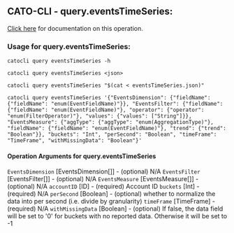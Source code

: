 
## CATO-CLI - query.eventsTimeSeries:
[Click here](https://api.catonetworks.com/documentation/#query-eventsTimeSeries) for documentation on this operation.

### Usage for query.eventsTimeSeries:

`catocli query eventsTimeSeries -h`

`catocli query eventsTimeSeries <json>`

`catocli query eventsTimeSeries "$(cat < eventsTimeSeries.json)"`

`catocli query eventsTimeSeries '{"EventsDimension": {"fieldName": {"fieldName": "enum(EventFieldName)"}}, "EventsFilter": {"fieldName": {"fieldName": "enum(EventFieldName)"}, "operator": {"operator": "enum(FilterOperator)"}, "values": {"values": ["String"]}}, "EventsMeasure": {"aggType": {"aggType": "enum(AggregationType)"}, "fieldName": {"fieldName": "enum(EventFieldName)"}, "trend": {"trend": "Boolean"}}, "buckets": "Int", "perSecond": "Boolean", "timeFrame": "TimeFrame", "withMissingData": "Boolean"}'`

#### Operation Arguments for query.eventsTimeSeries ####
`EventsDimension` [EventsDimension[]] - (optional) N/A 
`EventsFilter` [EventsFilter[]] - (optional) N/A 
`EventsMeasure` [EventsMeasure[]] - (optional) N/A 
`accountID` [ID] - (required) Account ID 
`buckets` [Int] - (required) N/A 
`perSecond` [Boolean] - (optional) whether to normalize the data into per second (i.e. divide by granularity) 
`timeFrame` [TimeFrame] - (required) N/A 
`withMissingData` [Boolean] - (optional) If false, the data field will be set to '0' for buckets with no reported data. Otherwise it will be set to -1 
